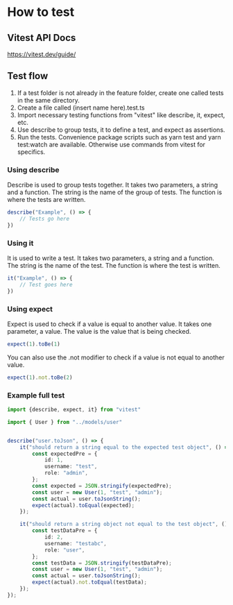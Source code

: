 # How to test

## Vitest API Docs
https://vitest.dev/guide/

## Test flow
1. If a test folder is not already in the feature folder, create one called tests in the same directory.
2. Create a file called (insert name here).test.ts
3. Import necessary testing functions from "vitest" like describe, it, expect, etc.
4. Use describe to group tests, it to define a test, and expect as assertions.
5. Run the tests. Convenience package scripts such as yarn test and yarn test:watch are available. Otherwise use commands from vitest for specifics.


### Using describe
Describe is used to group tests together. It takes two parameters, a string and a function.
The string is the name of the group of tests.
The function is where the tests are written.

```typescript
describe("Example", () => {
    // Tests go here
})
```
    
### Using it
It is used to write a test. It takes two parameters, a string and a function.
The string is the name of the test.
The function is where the test is written.

```typescript
it("Example", () => {
    // Test goes here
})
```

### Using expect
Expect is used to check if a value is equal to another value. It takes one parameter, a value.
The value is the value that is being checked.

```typescript
expect(1).toBe(1)
```

You can also use the .not modifier to check if a value is not equal to another value.

```typescript
expect(1).not.toBe(2)
```
### Example full test

```typescript
import {describe, expect, it} from "vitest"

import { User } from "../models/user"


describe("user.toJson", () => {
	it("should return a string equal to the expected test object", () => {
		const expectedPre = {
			id: 1,
			username: "test",
			role: "admin",
		};
		const expected = JSON.stringify(expectedPre);
		const user = new User(1, "test", "admin");
		const actual = user.toJsonString();
		expect(actual).toEqual(expected);
	});

	it("should return a string object not equal to the test object", () => {
		const testDataPre = {
			id: 2,
			username: "testabc",
			role: "user",
		};
		const testData = JSON.stringify(testDataPre);
		const user = new User(1, "test", "admin");
		const actual = user.toJsonString();
		expect(actual).not.toEqual(testData);
	});
});

```